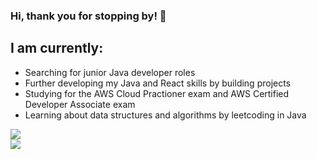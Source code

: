 ### Hi, thank you for stopping by! 👋

## I am currently:
- Searching for junior Java developer roles
- Further developing my Java and React skills by building projects
- Studying for the AWS Cloud Practioner exam and AWS Certified Developer Associate exam
- Learning about data structures and algorithms by leetcoding in Java

![](https://github-readme-streak-stats.herokuapp.com/?user=jzc77&theme=dark&hide_border=false)<br/>
![](https://github-readme-stats.vercel.app/api/top-langs/?username=jzc77&theme=dark&hide_border=false&include_all_commits=true&count_private=true&layout=compact)
